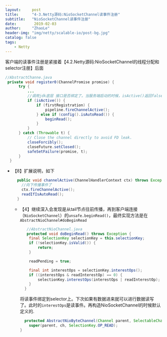 ```yaml
---
layout:     post
title:      "4-3.Netty源码:NioSocketChannel读事件注册"
subtitle:   "NioSocketChannel读事件注册"
date:        2019-02-03
author:     "ZhaoLe"
header-img: "img/netty/scalable-io/post-bg.jpg"
catalog: false
tags:
    - Netty
---
```


客户端的读事件注册是紧接着【4.2.Netty源码:NioSocketChannel的线程分配和selector注册】后面

```java
//AbstractChanne.java
 private void register0(ChannelPromise promise) {
      try {
          ...
          //调用jdk底层 接口是否绑定了。当服务端启动的时候，isActive()返回false
          if (isActive()) {
              if (firstRegistration) {
                  pipeline.fireChannelActive();
              } else if (config().isAutoRead()) {
                  beginRead();
              }
          }
      } catch (Throwable t) {
          // Close the channel directly to avoid FD leak.
          closeForcibly();
          closeFuture.setClosed();
          safeSetFailure(promise, t);
      }
  }
```

* 【8】扩展说明，如下

    ```java
      public void channelActive(ChannelHandlerContext ctx) throws Exception {
        //向下传播事件了
        ctx.fireChannelActive();
        readIfIsAutoRead();
      }
    ```
  * 【4】继续深入会发现是从tail节点往前传播，再到客户端连接（`NioSocketChannel`）的`unsafe.beginRead()`，最终实现方法是在`AbstractNioChannel#doBeginRead`
  
    ```java
       //AbstractNioChannel.java
       protected void doBeginRead() throws Exception {
        final SelectionKey selectionKey = this.selectionKey;
        if (!selectionKey.isValid()) {
            return;
        }
  
        readPending = true;
  
        final int interestOps = selectionKey.interestOps();
        if ((interestOps & readInterestOp) == 0) {
            selectionKey.interestOps(interestOps | readInterestOp);
        }
      }
    ```
    将读事件绑定到selector上。下次如果有数据进来就可以进行数据读写了。此时的`interestOps`是读事件。再构造NioSocketChannel的时候默认定义的.
    ```java
      protected AbstractNioByteChannel(Channel parent, SelectableChannel ch) {
        super(parent, ch, SelectionKey.OP_READ);
    }
    ```